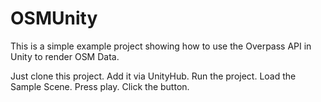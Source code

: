 # OSMUnity
This is a simple example project showing how to use the Overpass API in Unity to render 
OSM Data.

Just clone this project. Add it via UnityHub. Run the project. Load the Sample Scene. Press play. Click the button. 
